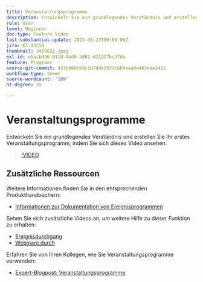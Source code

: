 ```yaml
---
title: Veranstaltungsprogramme
description: Entwickeln Sie ein grundlegendes Verständnis und erstellen Sie Ihr erstes Veranstaltungsprogramm.
role: User
level: Beginner
doc-type: Feature Video
last-substantial-update: 2023-05-23T00:00:00Z
jira: KT-13258
thumbnail: 3419622.jpeg
exl-id: e5acbd36-011d-4ad4-b881-d21227bc37da
feature: Programs
source-git-commit: 433b00dc5dc1b7dde2931c6b9eaa8a403eae2415
workflow-type: tm+mt
source-wordcount: '109'
ht-degree: 3%

---
```


# Veranstaltungsprogramme

Entwickeln Sie ein grundlegendes Verständnis und erstellen Sie Ihr erstes Veranstaltungsprogramm, indem Sie sich dieses Video ansehen.

>[!VIDEO](https://video.tv.adobe.com/v/3419622/?learn=on)

## Zusätzliche Ressourcen

Weitere Informationen finden Sie in den entsprechenden Produkthandbüchern:

* [Informationen zur Dokumentation von Ereignisprogrammen](https://experienceleague.adobe.com/docs/marketo/using/product-docs/demand-generation/events/understanding-events/understanding-event-programs.html?lang=en)

Sehen Sie sich zusätzliche Videos an, um weitere Hilfe zu dieser Funktion zu erhalten:
* [Ereignisdurchgang](https://experienceleague.adobe.com/docs/marketo-learn/tutorials/events/events-watch.html?lang=en)
* [Webinare durch](https://experienceleague.adobe.com/docs/marketo-learn/tutorials/events/webinar-watch.html?lang=en)

Erfahren Sie von Ihren Kollegen, wie Sie Veranstaltungsprogramme verwenden:
* [Expert-Blogpost: Veranstaltungsprogramme](https://nation.marketo.com/t5/product-blogs/marketo-success-series-event-programs/ba-p/299191)
